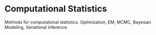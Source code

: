# Computational Statistics
Methods for computational statistics. Optimization, EM, MCMC, Bayesian Modeling, Variational inference.
